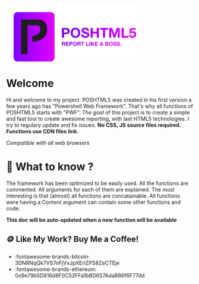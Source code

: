 ![Logo](medias/logo2.png)
# Welcome
Hi and welcome to my project. POSHTML5 was created in his first version a few years ago has "Powershell Web Framework". That's why all functions of POSHTML5 starts with "PWF".
*The goal* of this project is to create a simple and fast tool to create awesome reporting, with last HTML5 technologies.
I try to regulary update and fix issues.
**No CSS, JS source files required. Functions use CDN files link.**

*Compatible with all web browsers*

# :rocket: What to know ?
The framework has been optimized to be easily used.
All the functions are commented.
All arguments for each of them are explained.
The most interesting is that (almost) all functions are concatainable.
All functions were having a Content argument can contain some other functions and code.

**This doc will be auto-updated when a new function will be available**

## :coin: Like My Work? Buy Me a Coffee!

* :fontawesome-brands-bitcoin:  3DNRNqQk7VS7nFjVxJpXEriZPS8ZeCTEje
* :fontawesome-brands-ethereum: 0x9e79b5D816d8F0C52FFa1bBD657AdaB86f6F77dd